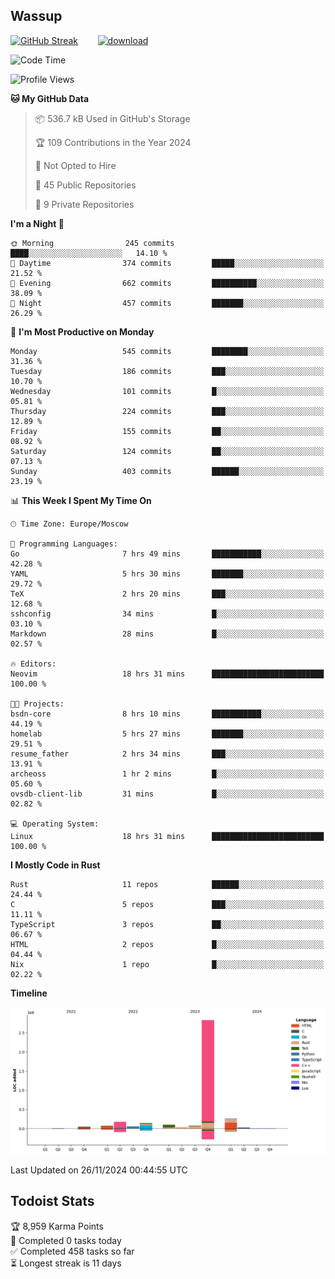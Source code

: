 ## Wassup

<!--
-->

[![GitHub Streak](http://github-readme-streak-stats.herokuapp.com?user=archeoss&theme=shades-of-purple&hide_border=true&date_format=j%20M%5B%20Y%5D)](https://git.io/streak-stats)&nbsp;&nbsp;&nbsp;&nbsp;&nbsp;&nbsp;&nbsp;&nbsp;[![download](https://user-images.githubusercontent.com/68448737/147796309-d8b65b1d-4dde-40d9-b03a-2b42aaa6cd43.jpeg)
](http://bmstu.ru/)

<!--START_SECTION:waka-->
![Code Time](http://img.shields.io/badge/Code%20Time-3%2C448%20hrs%208%20mins-blue)

![Profile Views](http://img.shields.io/badge/Profile%20Views-3-blue)

**🐱 My GitHub Data** 

> 📦 536.7 kB Used in GitHub's Storage 
 > 
> 🏆 109 Contributions in the Year 2024
 > 
> 🚫 Not Opted to Hire
 > 
> 📜 45 Public Repositories 
 > 
> 🔑 9 Private Repositories 
 > 
**I'm a Night 🦉** 

```text
🌞 Morning                245 commits         ████░░░░░░░░░░░░░░░░░░░░░   14.10 % 
🌆 Daytime                374 commits         █████░░░░░░░░░░░░░░░░░░░░   21.52 % 
🌃 Evening                662 commits         ██████████░░░░░░░░░░░░░░░   38.09 % 
🌙 Night                  457 commits         ███████░░░░░░░░░░░░░░░░░░   26.29 % 
```
📅 **I'm Most Productive on Monday** 

```text
Monday                   545 commits         ████████░░░░░░░░░░░░░░░░░   31.36 % 
Tuesday                  186 commits         ███░░░░░░░░░░░░░░░░░░░░░░   10.70 % 
Wednesday                101 commits         █░░░░░░░░░░░░░░░░░░░░░░░░   05.81 % 
Thursday                 224 commits         ███░░░░░░░░░░░░░░░░░░░░░░   12.89 % 
Friday                   155 commits         ██░░░░░░░░░░░░░░░░░░░░░░░   08.92 % 
Saturday                 124 commits         ██░░░░░░░░░░░░░░░░░░░░░░░   07.13 % 
Sunday                   403 commits         ██████░░░░░░░░░░░░░░░░░░░   23.19 % 
```


📊 **This Week I Spent My Time On** 

```text
🕑︎ Time Zone: Europe/Moscow

💬 Programming Languages: 
Go                       7 hrs 49 mins       ███████████░░░░░░░░░░░░░░   42.28 % 
YAML                     5 hrs 30 mins       ███████░░░░░░░░░░░░░░░░░░   29.72 % 
TeX                      2 hrs 20 mins       ███░░░░░░░░░░░░░░░░░░░░░░   12.68 % 
sshconfig                34 mins             █░░░░░░░░░░░░░░░░░░░░░░░░   03.10 % 
Markdown                 28 mins             █░░░░░░░░░░░░░░░░░░░░░░░░   02.57 % 

🔥 Editors: 
Neovim                   18 hrs 31 mins      █████████████████████████   100.00 % 

🐱‍💻 Projects: 
bsdn-core                8 hrs 10 mins       ███████████░░░░░░░░░░░░░░   44.19 % 
homelab                  5 hrs 27 mins       ███████░░░░░░░░░░░░░░░░░░   29.51 % 
resume_father            2 hrs 34 mins       ███░░░░░░░░░░░░░░░░░░░░░░   13.91 % 
archeoss                 1 hr 2 mins         █░░░░░░░░░░░░░░░░░░░░░░░░   05.60 % 
ovsdb-client-lib         31 mins             █░░░░░░░░░░░░░░░░░░░░░░░░   02.82 % 

💻 Operating System: 
Linux                    18 hrs 31 mins      █████████████████████████   100.00 % 
```

**I Mostly Code in Rust** 

```text
Rust                     11 repos            ██████░░░░░░░░░░░░░░░░░░░   24.44 % 
C                        5 repos             ███░░░░░░░░░░░░░░░░░░░░░░   11.11 % 
TypeScript               3 repos             ██░░░░░░░░░░░░░░░░░░░░░░░   06.67 % 
HTML                     2 repos             █░░░░░░░░░░░░░░░░░░░░░░░░   04.44 % 
Nix                      1 repo              █░░░░░░░░░░░░░░░░░░░░░░░░   02.22 % 
```



**Timeline**

![Lines of Code chart](https://raw.githubusercontent.com/archeoss/archeoss/master/assets/bar_graph.png)


 Last Updated on 26/11/2024 00:44:55 UTC
<!--END_SECTION:waka-->

## Todoist Stats

<!-- TODO-IST:START -->
🏆  8,959 Karma Points           
🌸  Completed 0 tasks today           
✅  Completed 458 tasks so far           
⏳  Longest streak is 11 days
<!-- TODO-IST:END -->
